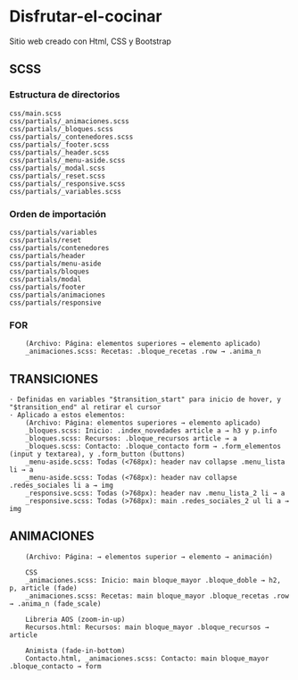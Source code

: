 # Disfrutar-el-cocinar
Sitio web creado con Html, CSS y Bootstrap


## SCSS


### Estructura de directorios

    css/main.scss
    css/partials/_animaciones.scss
    css/partials/_bloques.scss
    css/partials/_contenedores.scss
    css/partials/_footer.scss
    css/partials/_header.scss
    css/partials/_menu-aside.scss
    css/partials/_modal.scss
    css/partials/_reset.scss
    css/partials/_responsive.scss
    css/partials/_variables.scss


### Orden de importación


    css/partials/variables
    css/partials/reset
    css/partials/contenedores
    css/partials/header
    css/partials/menu-aside
    css/partials/bloques
    css/partials/modal
    css/partials/footer
    css/partials/animaciones
    css/partials/responsive


### FOR
        (Archivo: Página: elementos superiores → elemento aplicado)
        _animaciones.scss: Recetas: .bloque_recetas .row → .anima_n 
    

## TRANSICIONES

    · Definidas en variables "$transition_start" para inicio de hover, y "$transition_end" al retirar el cursor
    · Aplicado a estos elementos: 
        (Archivo: Página: elementos superiores → elemento aplicado)
        _bloques.scss: Inicio: .index_novedades article a → h3 y p.info
        _bloques.scss: Recursos: .bloque_recursos article → a
        _bloques.scss: Contacto: .bloque_contacto form → .form_elementos (input y textarea), y .form_button (buttons)
        _menu-aside.scss: Todas (<768px): header nav collapse .menu_lista li → a
        _menu-aside.scss: Todas (<768px): header nav collapse .redes_sociales li a → img
        _responsive.scss: Todas (>768px): header nav .menu_lista_2 li → a
        _responsive.scss: Todas (>768px): main .redes_sociales_2 ul li a → img
        
        
## ANIMACIONES
        
        (Archivo: Página: → elementos superior → elemento → animación)
        
        CSS
        _animaciones.scss: Inicio: main bloque_mayor .bloque_doble → h2, p, article (fade)
        _animaciones.scss: Recetas: main bloque_mayor .bloque_recetas .row → .anima_n (fade_scale)
        
        Libreria AOS (zoom-in-up)
        Recursos.html: Recursos: main bloque_mayor .bloque_recursos → article
        
        Animista (fade-in-bottom)
        Contacto.html, _animaciones.scss: Contacto: main bloque_mayor .bloque_contacto → form

    
